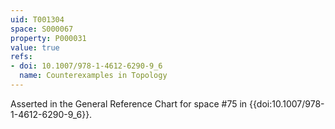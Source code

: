```yaml
---
uid: T001304
space: S000067
property: P000031
value: true
refs:
- doi: 10.1007/978-1-4612-6290-9_6
  name: Counterexamples in Topology
---
```


Asserted in the General Reference Chart for space #75 in
{{doi:10.1007/978-1-4612-6290-9_6}}.
